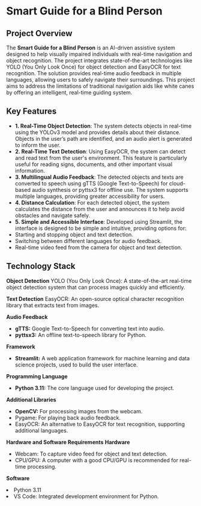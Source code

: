 
<body>
    <div class="container">
        <h1>Smart Guide for a Blind Person</h1>
        
  <div class="section">
            <h2>Project Overview</h2>
            <p>
         
The <strong>Smart Guide for a Blind Person</strong> is an AI-driven assistive system designed to help visually impaired individuals with real-time navigation and object recognition. The project integrates state-of-the-art technologies like YOLO (You Only Look Once) for object detection and EasyOCR for text recognition. The solution provides real-time audio feedback in multiple languages, allowing users to safely navigate their surroundings. This project aims to address the limitations of traditional navigation aids like white canes by offering an intelligent, real-time guiding system.

  </p>
        </div>

   <div class="section">
            <h2>Key Features</h2>
            <ul>
               
  <li><strong> 1. Real-Time Object Detection</strong>:
The system detects objects in real-time using the YOLOv3 model and provides details about their distance. Objects in the user’s path are identified, and an audio alert is generated to inform the user.</li>

<li><strong>2. Real-Time Text Detection</strong>:
Using EasyOCR, the system can detect and read text from the user's environment. This feature is particularly useful for reading signs, documents, and other important visual information.
</li>
<li><strong>3. Multilingual Audio Feedback</strong>:
The detected objects and texts are converted to speech using gTTS (Google Text-to-Speech) for cloud-based audio synthesis or pyttsx3 for offline use. The system supports multiple languages, providing greater accessibility for users.
</li>
<li><strong>4. Distance Calculation</strong>:
For each detected object, the system calculates the distance from the user and announces it to help avoid obstacles and navigate safely.
</li>
<li><strong>5. Simple and Accessible Interface</strong>:
Developed using Streamlit, the interface is designed to be simple and intuitive, providing options for:
</li>
<li>Starting and stopping object and text detection.</li>
<li>Switching between different languages for audio feedback.</li>
<li>Real-time video feed from the camera for object and text detection.
            </ul>
        </div>

 
<h2>Technology Stack</h2>
<strong>Object Detection</strong>
YOLO (You Only Look Once): A state-of-the-art real-time object detection system that can process images quickly and efficiently.


<strong>Text Detection</strong>
EasyOCR: An open-source optical character recognition library that extracts text from images.


<strong>Audio Feedback</strong>
<ul><li><b>gTTS:</b> Google Text-to-Speech for converting text into audio.</li>
<li><b>pyttsx3:</b> An offline text-to-speech library for Python.</li></ul>
<strong>Framework</strong>
<ul><li><b>Streamlit:</b> A web application framework for machine learning and data science projects, used to build the user interface.</li></ul>


<strong>Programming Language</strong>
<ul><li><b>Python 3.11:</b> The core language used for developing the project.</li></ul>


<strong>Additional Libraries</strong>
<ul><li><b>
OpenCV:</b> For processing images from the webcam.</li>
<li>Pygame: For playing back audio feedback.</li>
<li>EasyOCR: An alternative to EasyOCR for text recognition, supporting additional languages.</li>
</ul>

<strong>Hardware and Software Requirements</strong>
<b>Hardware</b>
<ul>
<li>Webcam: To capture video feed for object and text detection.</li>
<li>CPU/GPU: A computer with a good CPU/GPU is recommended for real-time processing.</li>
</ul>

<strong>Software</strong>
<li>Python 3.11</li>
<li>VS Code: Integrated development environment for Python.</li>
